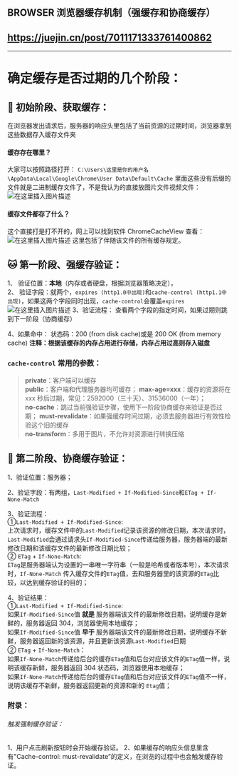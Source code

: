 ## BROWSER 浏览器缓存机制（强缓存和协商缓存）

## https://juejin.cn/post/7011171333761400862

---

# 确定缓存是否过期的几个阶段：

## 🐶 初始阶段、获取缓存：

在浏览器发出请求后，服务器的响应头里包括了当前资源的过期时间，浏览器拿到这些数据存入缓存文件夹

#### 缓存存在哪里？

大家可以按照路径打开：
`C:\Users\这里是你的用户名\AppData\Local\Google\Chrome\User Data\Default\Cache`
里面这些没有后缀的文件就是二进制缓存文件了，不是我认为的直接放图片文件视频文件：
![在这里插入图片描述](https://p3-juejin.byteimg.com/tos-cn-i-k3u1fbpfcp/e038e2a1353f48dea5b0a17ff9f015e6~tplv-k3u1fbpfcp-zoom-1.image)

#### 缓存文件都存了什么？

这个直接打是打不开的，网上可以找到软件 ChromeCacheView 查看：
![在这里插入图片描述](https://p3-juejin.byteimg.com/tos-cn-i-k3u1fbpfcp/e2db135db42049d09c83f8ed37d810f9~tplv-k3u1fbpfcp-zoom-1.image)
这里包括了伴随该文件的所有缓存规定。

## 🐱 第一阶段、强缓存验证：

1、 验证位置：**本地**（内存或者硬盘，根据浏览器策略决定），  
2、 验证字段：就两个，`expires (http1.0中出现)`和`cache-control (http1.1中出现)`，如果这两个字段同时出现，`cache-control`会覆盖`expires`
![在这里插入图片描述](https://p3-juejin.byteimg.com/tos-cn-i-k3u1fbpfcp/cac35947754046768fc09624ebaffe0b~tplv-k3u1fbpfcp-zoom-1.image)
3、验证流程：
查看两个字段的指定时间，如果过期则跳到下一阶段（协商缓存）

4、如果命中：
状态码：200 (from disk cache)或是 200 OK (from memory cache)
**注释：根据该缓存的内存占用进行存储，内存占用过高则存入磁盘**

### `cache-control` 常用的参数：

> **private**：客户端可以缓存  
> **public**：客户端和代理服务器均可缓存；
> **max-age=xxx**：缓存的资源将在 xxx 秒后过期，常见：2592000（三十天）、31536000（一年）；  
> **no-cache**：跳过当前强验证步骤，使用下一阶段协商缓存来验证是否过期；
> **must-revalidate**：如果强缓存时间过期，必须去服务器进行有效性检验这个旧的缓存  
> **no-transform**：多用于图片，不允许对资源进行转换压缩

## 🦁 第二阶段、协商缓存验证：

1、验证位置：服务器；

2、验证字段：有两组，`Last-Modified + If-Modified-Since`和`ETag + If-None-Match`

3、验证流程：  
①`Last-Modified + If-Modified-Since`:  
上次请求时，缓存文件中的`Last-Modified`记录该资源的修改日期，本次请求时，`Last-Modified`会通过请求头`If-Modified-Since`传递给服务器，服务器端的最新修改日期和该缓存文件的最新修改日期比较；  
② `ETag` + `If-None-Match`:  
`ETag`是服务器端认为设置的一串唯一字符串（一般是哈希或者版本号），本次请求时，`If-None-Match` 传入缓存文件的`ETag`值，去和服务器里的该资源的`ETag`比较，以达到缓存验证的目的；

4、验证结果：  
①`Last-Modified + If-Modified-Since`:  
如果`If-Modified-Since`值 **就是** 服务器端该文件的最新修改日期，说明缓存是新鲜的，服务器返回 304，浏览器使用本地缓存；  
如果`If-Modified-Since`值 **早于** 服务器端该文件的最新修改日期，说明缓存不新鲜，服务器返回新的该资源，并且更新该资源`Last-Modified`日期  
② `ETag` + `If-None-Match`：  
如果`If-None-Match`传递给后台的缓存`ETag`值和后台对应该文件的`ETag`值一样，说明该缓存新鲜，服务器返回 304 状态码，浏览器使用本地缓存；  
如果`If-None-Match`传递给后台的缓存`ETag`值和后台对应该文件的`ETag`值不一样，说明该缓存不新鲜，服务器返回更新的资源和新的 `Etag`值；

### 附录：

###### 触发强制缓存验证：

1、用户点击刷新按钮时会开始缓存验证。
2、如果缓存的响应头信息里含有"Cache-control: must-revalidate”的定义，在浏览的过程中也会触发缓存验证。
